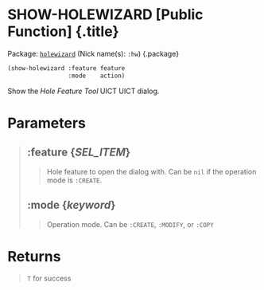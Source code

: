 # SHOW-HOLEWIZARD [Public Function] {.title}

Package: [`holewizard`](HOLEWIZARD.pkg.md) (Nick name(s): `:hw`) {.package}

```lisp
(show-holewizard :feature feature
                 :mode    action)
```

Show the _Hole Feature Tool_ UICT UICT dialog.

# Parameters

> ## :feature {_SEL_ITEM_}
>>   Hole feature to open the dialog with.
>>   Can be `nil` if the operation mode is `:CREATE`.
> ## :mode {_keyword_}
>>   Operation mode. Can be `:CREATE`, `:MODIFY`, or `:COPY`
# Returns

> `T` for success
